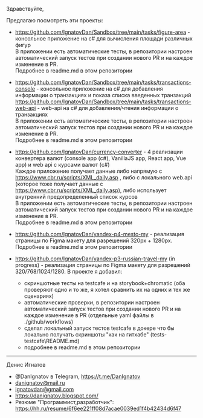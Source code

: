 Здравствуйте,

Предлагаю посмотреть эти проекты:

- https://github.com/IgnatovDan/Sandbox/tree/main/tasks/figure-area - консольное приложение на c# для вычисления площади различных фигур  
В приложении есть автоматические тесты, в репозитории настроен автоматический запуск тестов при создании нового PR и на каждое изменение в PR.  
Подробнее в readme.md в этом репозитории

- https://github.com/IgnatovDan/Sandbox/tree/main/tasks/transactions-console - консольное приложение на c# для добавления информации о транзакциях и показа списка введенных транзакций  
https://github.com/IgnatovDan/Sandbox/tree/main/tasks/transactions-web-api - web-api на c# для добавления/чтения информации о транзакциях  
В приложении есть автоматические тесты, в репозитории настроен автоматический запуск тестов при создании нового PR и на каждое изменение в PR.  
Подробнее в readme.md в этом репозитории

- https://github.com/IgnatovDan/currency-converter - 4 реализации конвертера валют (console app (c#), VanillaJS app, React app, Vue app) и web api с курсами валют (c#)  
Каждое приложение получает данные либо напрямую с https://www.cbr.ru/scripts/XML_daily.asp , либо с локального web.api (которое тоже получает данные с https://www.cbr.ru/scripts/XML_daily.asp), либо использует внутренний предопределенный список курсов  
В приложении есть автоматические тесты, в репозитории настроен автоматический запуск тестов при создании нового PR и на каждое изменение в PR.  
Подробнее в readme.md в этом репозитории

- https://github.com/IgnatovDan/yandex-p4-mesto-my - реализация страницы по Figma макету для разрешений 320px + 1280px. Подробнее в readme.md в этом репозитории

- https://github.com/IgnatovDan/yandex-p3-russian-travel-my (in progress) - реализация страницы по Figma макету для разрешений 320/768/1024/1280. В проекте я добавил:
  - скриншотные тесты на testcafe и на storybook+chromatic (оба проверяют одно и то же, я хотел сравнить их на одних и тех же сценариях)
  - автоматические проверки, в репозитории настроен автоматический запуск тестов при создании нового PR и на каждое изменение в PR (отдельные yaml файлы в ./github/workflows)
  - сделал локальный запуск тестов testcafe в докере что бы локально получать скриншоты "как на гитхабе" (tests-testcafe\README.md)
  - подробнее в readme.md в этом репозитории

---
Денис Игнатов  
- @DanIgnatov в Telegram, https://t.me/DanIgnatov  
- danignatov@mail.ru
- ignatovdan@gmail.com
- https://danignatov.blogspot.com/
- Резюме "Программист,разработчик": https://hh.ru/resume/6f6ee221ff08d7acae0039ed1f4b42434d6f47
